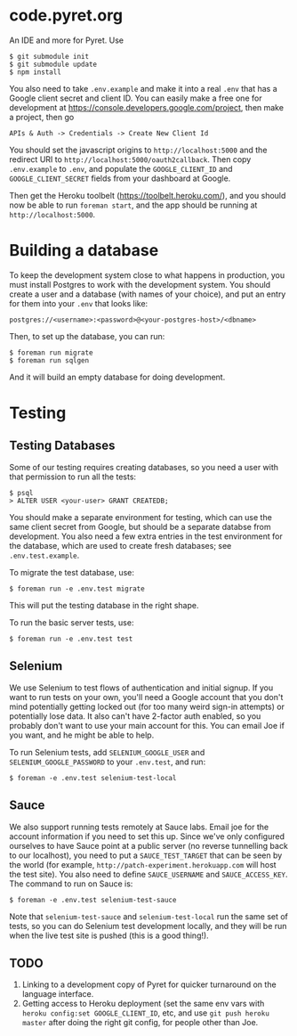 
# code.pyret.org

An IDE and more for Pyret.  Use 

    $ git submodule init
    $ git submodule update
    $ npm install

You also need to take `.env.example` and make it into a real `.env` that has a
Google client secret and client ID.  You can easily make a free one for
development at https://console.developers.google.com/project, then make a
project, then go

    APIs & Auth -> Credentials -> Create New Client Id

You should set the javascript origins to `http://localhost:5000` and the
redirect URI to `http://localhost:5000/oauth2callback`.  Then copy
`.env.example` to `.env`, and populate the `GOOGLE_CLIENT_ID` and
`GOOGLE_CLIENT_SECRET` fields from your dashboard at Google.

Then get the Heroku toolbelt (https://toolbelt.heroku.com/), and you should
now be able to run `foreman start`, and the app should be running at
`http://localhost:5000`.


# Building a database

To keep the development system close to what happens in production, you must
install Postgres to work with the development system.  You should create a
user and a database (with names of your choice), and put an entry for them
into your `.env` that looks like:

    postgres://<username>:<password>@<your-postgres-host>/<dbname>

Then, to set up the database, you can run:

    $ foreman run migrate
    $ foreman run sqlgen

And it will build an empty database for doing development.

# Testing



## Testing Databases

Some of our testing requires creating databases, so you need a user with that
permission to run all the tests:

    $ psql
    > ALTER USER <your-user> GRANT CREATEDB;

You should make a separate environment for testing, which can use the same
client secret from Google, but should be a separate databse from development.
You also need a few extra entries in the test environment for the database,
which are used to create fresh databases; see `.env.test.example`.

To migrate the test database, use:

    $ foreman run -e .env.test migrate

This will put the testing database in the right shape.

To run the basic server tests, use:

    $ foreman run -e .env.test test


## Selenium

We use Selenium to test flows of authentication and initial signup.  If you
want to run tests on your own, you'll need a Google account that you don't
mind potentially getting locked out (for too many weird sign-in attempts) or
potentially lose data.  It also can't have 2-factor auth enabled, so you
probably don't want to use your main account for this.  You can email Joe if
you want, and he might be able to help.

To run Selenium tests, add `SELENIUM_GOOGLE_USER` and
`SELENIUM_GOOGLE_PASSWORD` to your `.env.test`, and run:

    $ foreman -e .env.test selenium-test-local

## Sauce

We also support running tests remotely at Sauce labs.  Email joe for the
account information if you need to set this up.  Since we've only configured
ourselves to have Sauce point at a public server (no reverse tunnelling back
to our localhost), you need to put a `SAUCE_TEST_TARGET` that can be seen by
the world (for example, `http://patch-experiment.herokuapp.com` will host the
test site).  You also need to define `SAUCE_USERNAME` and `SAUCE_ACCESS_KEY`.
The command to run on Sauce is:

    $ foreman -e .env.test selenium-test-sauce

Note that `selenium-test-sauce` and `selenium-test-local` run the same set of
tests, so you can do Selenium test development locally, and they will be run
when the live test site is pushed (this is a good thing!).



## TODO

1. Linking to a development copy of Pyret for quicker turnaround on the
   language interface.
2. Getting access to Heroku deployment (set the same env vars with `heroku
   config:set GOOGLE_CLIENT_ID`, etc, and use `git push heroku master` after
   doing the right git config, for people other than Joe.

